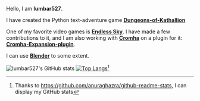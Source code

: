 Hello, I am **lumbar527**.

I have created the Python text-adventure game **[Dungeons-of-Kathallion](https://github.com/Dungeons-of-Kathallion/Dungeons-of-Kathallion)**

One of my favorite video games is **[Endless Sky](https://github.com/endless-sky/endless-sky)**. I have made a few contributions to it, and I am also working with **[Cromha](https://github.com/OcelotWalrus)** on a plugin for it: **[Cromha-Expansion-plugin](https://github.com/OcelotWalrus/Cromha-Expansion-plugin)**.

I can use **[Blender](https://blender.org)** to some extent.

![lumbar527's GitHub stats](https://github-readme-stats.vercel.app/api?username=lumbar527&show_icons=true&theme=dark)
[![Top Langs](https://github-readme-stats.vercel.app/api/top-langs/?username=lumbar527&theme=dark)](https://github.com/lumbar527/github-readme-stats)[^*]

[^*]: Thanks to https://github.com/anuraghazra/github-readme-stats, I can display my GitHub stats

